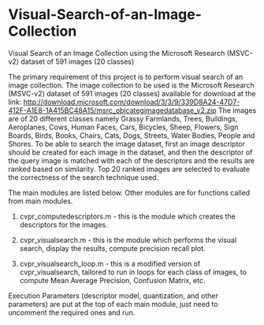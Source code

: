 # Visual-Search-of-an-Image-Collection
Visual Search of an Image Collection using the Microsoft Research (MSVC-v2) dataset of 591 images (20 classes)

The primary requirement of this project is to perform visual search of an image collection. The image collection to be used is the Microsoft Research (MSVC-v2) dataset of 591 images (20 classes) available for download at the link:
http://download.microsoft.com/download/3/3/9/339D8A24-47D7-412F-A1E8-1A415BC48A15/msrc_objcategimagedatabase_v2.zip
The images are of 20 different classes namely Grassy Farmlands, Trees, Buildings, Aeroplanes, Cows, Human Faces, Cars, Bicycles, Sheep, Flowers, Sign Boards, Birds, Books, Chairs, Cats, Dogs, Streets, Water Bodies, People and Shores.
To be able to search the image dataset, first an image descriptor should be created for each image in the dataset, and then the descriptor of the query image is matched with each of the descriptors and the results are ranked based on similarity. Top 20 ranked images are selected to evaluate the correctness of the search technique used.

The main modules are listed below. Other modules are for functions called from main modules.

1) cvpr_computedescriptors.m - this is the module which creates the descriptors for the images.

2) cvpr_visualsearch.m - this is the module which performs the visual search, display the results, compute precision recall plot. 

3) cvpr_visualsearch_loop.m - this is a modified version of cvpr_visualsearch, tailored to run in loops for each class of images, to compute Mean Average Precision, Confusion Matrix, etc.

Execution Parameters (descriptor model, quantization, and other parameters) are put at the top of each main module, just need to uncomment the required ones and run.
